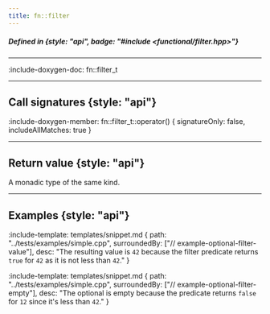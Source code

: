 ```yaml
---
title: fn::filter
---
```


##### Defined in {style: "api", badge: "#include <functional/filter.hpp>"}

---

:include-doxygen-doc: fn::filter_t

---

## Call signatures {style: "api"}
:include-doxygen-member: fn::filter_t::operator() { signatureOnly: false, includeAllMatches: true }

---

## Return value {style: "api"}
A monadic type of the same kind.

---

## Examples {style: "api"}

:include-template: templates/snippet.md {
    path:  "../tests/examples/simple.cpp", 
    surroundedBy: ["// example-optional-filter-value"],
    desc:  "The resulting value is `42` because the filter predicate returns `true` for `42` as it is not less than `42`."
}

:include-template: templates/snippet.md {
    path:  "../tests/examples/simple.cpp", 
    surroundedBy: ["// example-optional-filter-empty"],
    desc:  "The optional is empty because the predicate returns `false` for `12` since it's less than `42`."
}
